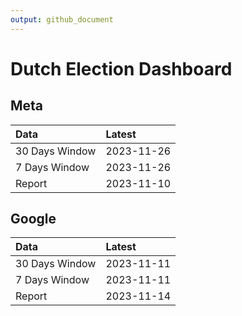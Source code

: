 ```yaml
---
output: github_document
---
```


# Dutch Election Dashboard



## Meta


|Data           |Latest     |
|:--------------|:----------|
|30 Days Window |2023-11-26 |
|7 Days Window  |2023-11-26 |
|Report         |2023-11-10 |

## Google


|Data           |Latest     |
|:--------------|:----------|
|30 Days Window |2023-11-11 |
|7 Days Window  |2023-11-11 |
|Report         |2023-11-14 |
